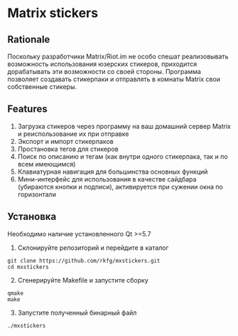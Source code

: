 # Matrix stickers

## Rationale

Поскольку разработчики Matrix/Riot.im не особо спешат реализовывать возможность использования юзерских стикеров, приходится дорабатывать эти возможности со своей стороны. Программа позволяет создавать стикерпаки и отправлять в комнаты Matrix свои собственные стикеры.

## Features

1. Загрузка стикеров через программу на ваш домашний сервер Matrix и реиспользование их при отправке
1. Экспорт и импорт стикерпаков
1. Простановка тегов для стикеров
1. Поиск по описанию и тегам (как внутри одного стикерпака, так и по всем имеющимся)
1. Клавиатурная навигация для большинства основных функций
1. Мини-интерфейс для использования в качестве сайдбара (убираются кнопки и подписи), активируется при сужении окна по горизонтали

## Установка
Необходимо наличие установленного Qt >=5.7
1. Склонируйте репозиторий и перейдите в каталог
```
git clone https://github.com/rkfg/mxstickers.git
cd mxstickers
```
2. Сгенерируйте Makefile и запустите сборку
```
qmake
make
```
3. Запустите полученный бинарный файл
```
./mxstickers
```
